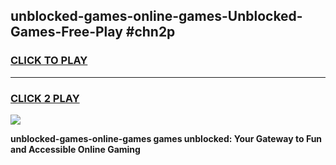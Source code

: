 
## unblocked-games-online-games-Unblocked-Games-Free-Play #chn2p
<h3>
<a href="https://us.freeplayer.one?title=unblocked-games-online-games&ref=9M">CLICK TO PLAY</a></h3>
<hr>

<h3>
<a href="https://us.freeplayer.one?title=unblocked-games-online-games&ref=9M">CLICK 2 PLAY</a>
  
</h3>

<a href="https://us.freeplayer.one?title=unblocked-games-online-games&ref=9M"><img src="https://clearcache.store/games.png"></a>


**unblocked-games-online-games games unblocked: Your Gateway to Fun and Accessible Online Gaming**
